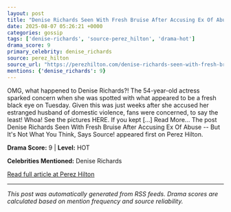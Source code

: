 ```yaml
---
layout: post
title: "Denise Richards Seen With Fresh Bruise After Accusing Ex Of Abuse -- But It's Not What You Think, Says Source!"
date: 2025-08-07 05:26:21 +0000
categories: gossip
tags: ['denise-richards', 'source-perez_hilton', 'drama-hot']
drama_score: 9
primary_celebrity: denise_richards
source: perez_hilton
source_url: "https://perezhilton.com/denise-richards-seen-with-fresh-bruise-amid-ex-aaron-phypers-abuse-allegations/"
mentions: {'denise_richards': 9}
---
```


OMG, what happened to Denise Richards?! The 54-year-old actress sparked concern when she was spotted with what appeared to be a fresh black eye on Tuesday. Given this was just weeks after she accused her estranged husband of domestic violence, fans were concerned, to say the least! Whoa! See the pictures HERE. If you kept [...] Read More... The post Denise Richards Seen With Fresh Bruise After Accusing Ex Of Abuse -- But It&#039;s Not What You Think, Says Source! appeared first on Perez Hilton.

**Drama Score:** 9 | **Level:** HOT

**Celebrities Mentioned:** Denise Richards

[Read full article at Perez Hilton](https://perezhilton.com/denise-richards-seen-with-fresh-bruise-amid-ex-aaron-phypers-abuse-allegations/)

---
*This post was automatically generated from RSS feeds. Drama scores are calculated based on mention frequency and source reliability.*
